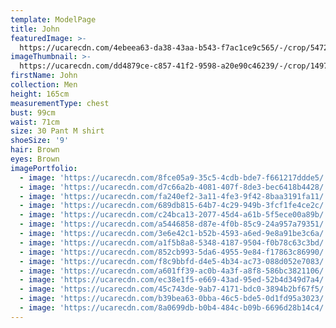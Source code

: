 ```yaml
---
template: ModelPage
title: John
featuredImage: >-
  https://ucarecdn.com/4ebeea63-da38-43aa-b543-f7ac1ce9c565/-/crop/5472x2429/0,0/-/preview/
imageThumbnail: >-
  https://ucarecdn.com/dd4879ce-c857-41f2-9598-a20e90c46239/-/crop/1497x2217/135,0/-/preview/
firstName: John
collection: Men
height: 165cm
measurementType: chest
bust: 99cm
waist: 71cm
size: 30 Pant M shirt
shoeSize: '9'
hair: Brown
eyes: Brown
imagePortfolio:
  - image: 'https://ucarecdn.com/8fce05a9-35c5-4cdb-bde7-f661217ddde5/'
  - image: 'https://ucarecdn.com/d7c66a2b-4081-407f-8de3-bec6418b4428/'
  - image: 'https://ucarecdn.com/fa240ef2-3a11-4fe3-9f42-8baa3191fa11/'
  - image: 'https://ucarecdn.com/689db815-64b7-4c29-949b-3fcf1fe4ce2c/'
  - image: 'https://ucarecdn.com/c24bca13-2077-45d4-a61b-5f5ece00a89b/'
  - image: 'https://ucarecdn.com/a5446858-d87e-4f0b-85c9-24a957a79351/'
  - image: 'https://ucarecdn.com/3e6e42c1-b52b-4593-a6ed-9e8a91be3c6a/'
  - image: 'https://ucarecdn.com/a1f5b8a8-5348-4187-9504-f0b78c63c3bd/'
  - image: 'https://ucarecdn.com/852cb993-5da6-4955-9e84-f17863c86990/'
  - image: 'https://ucarecdn.com/f8c9bbfd-d4e5-4b34-ac73-088d052e7083/'
  - image: 'https://ucarecdn.com/a601ff39-ac0b-4a3f-a8f8-586bc3821106/'
  - image: 'https://ucarecdn.com/ec38e1f5-e669-43ad-95ed-52b4d349d7a4/'
  - image: 'https://ucarecdn.com/45c743de-9ab7-4171-bdc0-3894b2bf67f5/'
  - image: 'https://ucarecdn.com/b39bea63-0bba-46c5-bde5-0d1fd95a3023/'
  - image: 'https://ucarecdn.com/8a0699db-b0b4-484c-b09b-6696d28b14c4/'
---
```



